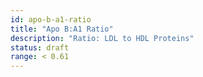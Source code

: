 ```yaml
---
id: apo-b-a1-ratio
title: "Apo B:A1 Ratio"
description: "Ratio: LDL to HDL Proteins"
status: draft
range: < 0.61
---
```

